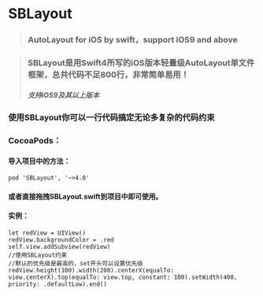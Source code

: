 # SBLayout
> ### AutoLayout for iOS by swift，support iOS9 and above

> ### SBLayout是用Swift4所写的iOS版本轻量级AutoLayout单文件框架，总共代码不足800行，非常简单易用！
> ##### 支持iOS9及其以上版本

### 使用SBLayout你可以一行代码搞定无论多复杂的代码约束

### CocoaPods： 
#### 导入项目中的方法：
 ```
 pod 'SBLayout', '~>4.0'
```
#### 或者直接拖拽SBLayout.swift到项目中即可使用。

#### 实例：
```
let redView = UIView()
redView.backgroundColor = .red  
self.view.addSubview(redView)
//使用SBLayout约束
//默认的优先级是最高的，set开头可以设置优先级
redView.height(100).width(200).centerX(equalTo: view.centerX).top(equalTo: view.top, constant: 100).setWidth(400, priority: .defaultLow).end()

```
